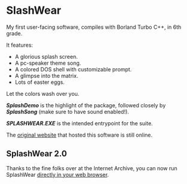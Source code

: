 # SlashWear

My first user-facing software, compiles with Borland Turbo C++, in 6th grade.

It features:

- A glorious splash screen.
- A pc-speaker theme song.
- A colored DOS shell with customizable prompt.
- A glimpse into the matrix.
- Lots of easter eggs.

Let the colors wash over you.

***SplashDemo*** is the highlight of the package, followed closely by ***SplashSong*** (make sure to have sound enabled!).

***SPLASHWEAR.EXE*** is the intended entrypoint for the suite. 

The [original website](http://webpages.charter.net/reitzk/SplashWear.html) that hosted this software is still online. 

## SplashWear 2.0

Thanks to the fine folks over at the Internet Archive, you can now run SplashWear [directly in your web browser](https://archive.org/details/splashwear). 
